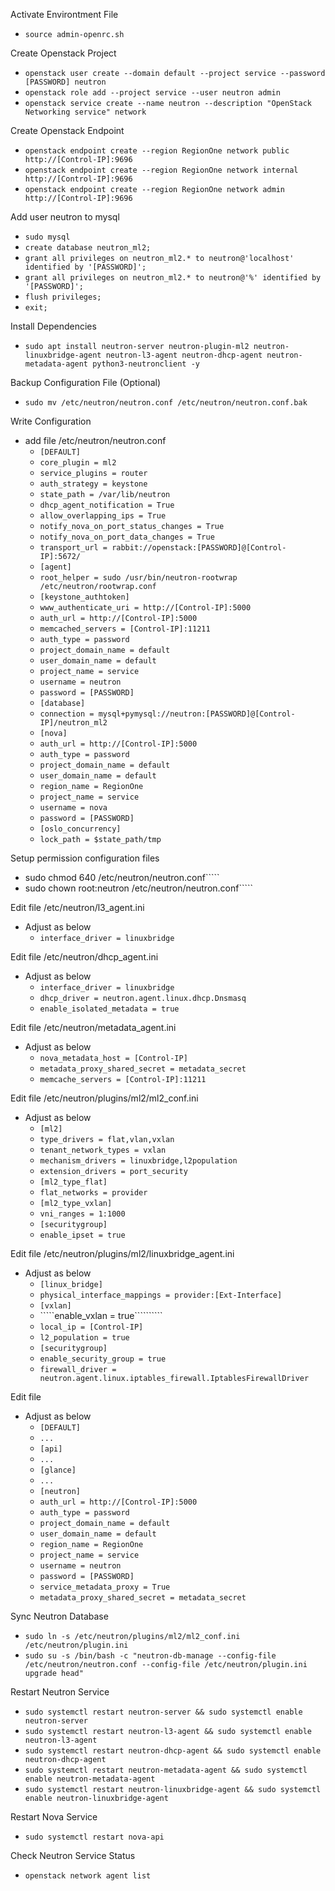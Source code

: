 Activate Environtment File
- `````source admin-openrc.sh`````

Create Openstack Project
- `````openstack user create --domain default --project service --password [PASSWORD] neutron`````
- `````openstack role add --project service --user neutron admin`````
- `````openstack service create --name neutron --description "OpenStack Networking service" network`````
  
Create Openstack Endpoint
- `````openstack endpoint create --region RegionOne network public http://[Control-IP]:9696`````
- `````openstack endpoint create --region RegionOne network internal http://[Control-IP]:9696`````
- `````openstack endpoint create --region RegionOne network admin http://[Control-IP]:9696`````
  
Add user neutron to mysql
- `````sudo mysql`````
- `````create database neutron_ml2;`````
- `````grant all privileges on neutron_ml2.* to neutron@'localhost' identified by '[PASSWORD]';`````
- `````grant all privileges on neutron_ml2.* to neutron@'%' identified by '[PASSWORD]';`````
- `````flush privileges;`````
- `````exit;`````
  
Install Dependencies
- `````sudo apt install neutron-server neutron-plugin-ml2 neutron-linuxbridge-agent neutron-l3-agent neutron-dhcp-agent neutron-metadata-agent python3-neutronclient -y `````

Backup Configuration File (Optional)
- `````sudo mv /etc/neutron/neutron.conf /etc/neutron/neutron.conf.bak`````
  
Write Configuration
- add file /etc/neutron/neutron.conf
  - `````[DEFAULT]`````
  - `````core_plugin = ml2`````
  - `````service_plugins = router`````
  - `````auth_strategy = keystone`````
  - `````state_path = /var/lib/neutron`````
  - `````dhcp_agent_notification = True`````
  - `````allow_overlapping_ips = True`````
  - `````notify_nova_on_port_status_changes = True`````
  - `````notify_nova_on_port_data_changes = True`````
  - `````transport_url = rabbit://openstack:[PASSWORD]@[Control-IP]:5672/`````
  - `````[agent]`````
  - `````root_helper = sudo /usr/bin/neutron-rootwrap /etc/neutron/rootwrap.conf`````
  - `````[keystone_authtoken]`````
  - `````www_authenticate_uri = http://[Control-IP]:5000`````
  - `````auth_url = http://[Control-IP]:5000`````
  - `````memcached_servers = [Control-IP]:11211`````
  - `````auth_type = password`````
  - `````project_domain_name = default`````
  - `````user_domain_name = default`````
  - `````project_name = service`````
  - `````username = neutron`````
  - `````password = [PASSWORD]`````
  - `````[database]`````
  - `````connection = mysql+pymysql://neutron:[PASSWORD]@[Control-IP]/neutron_ml2`````
  - `````[nova]`````
  - `````auth_url = http://[Control-IP]:5000`````
  - `````auth_type = password`````
  - `````project_domain_name = default`````
  - `````user_domain_name = default`````
  - `````region_name = RegionOne`````
  - `````project_name = service`````
  - `````username = nova`````
  - `````password = [PASSWORD]`````
  - `````[oslo_concurrency]`````
  - `````lock_path = $state_path/tmp`````
  
Setup permission configuration files
- sudo chmod 640 /etc/neutron/neutron.conf`````
- sudo chown root:neutron /etc/neutron/neutron.conf`````
  
Edit file /etc/neutron/l3_agent.ini
- Adjust as below
  - `````interface_driver = linuxbridge`````

Edit file /etc/neutron/dhcp_agent.ini 
- Adjust as below
  - `````interface_driver = linuxbridge`````
  - `````dhcp_driver = neutron.agent.linux.dhcp.Dnsmasq`````
  - `````enable_isolated_metadata = true`````
  
Edit file /etc/neutron/metadata_agent.ini
- Adjust as below
  - `````nova_metadata_host = [Control-IP]`````
  - `````metadata_proxy_shared_secret = metadata_secret`````
  - `````memcache_servers = [Control-IP]:11211`````
  
Edit file /etc/neutron/plugins/ml2/ml2_conf.ini
- Adjust as below
  - `````[ml2]`````
  - `````type_drivers = flat,vlan,vxlan`````
  - `````tenant_network_types = vxlan`````
  - `````mechanism_drivers = linuxbridge,l2population`````
  - `````extension_drivers = port_security`````
  - `````[ml2_type_flat]`````
  - `````flat_networks = provider`````
  - `````[ml2_type_vxlan]`````
  - `````vni_ranges = 1:1000`````
  - `````[securitygroup]`````
  - `````enable_ipset = true`````
  
Edit file /etc/neutron/plugins/ml2/linuxbridge_agent.ini
- Adjust as below
  - `````[linux_bridge]`````
  - `````physical_interface_mappings = provider:[Ext-Interface]`````
  - `````[vxlan]`````
  - `````enable_vxlan = true``````````
  - `````local_ip = [Control-IP]`````
  - `````l2_population = true`````
  - `````[securitygroup]`````
  - `````enable_security_group = true`````
  - `````firewall_driver = neutron.agent.linux.iptables_firewall.IptablesFirewallDriver`````

Edit file 
- Adjust as below
  - `````[DEFAULT]`````
  - `````...`````
  - `````[api]`````
  - `````...`````
  - `````[glance]`````
  - `````...`````
  - `````[neutron]`````
  - `````auth_url = http://[Control-IP]:5000`````
  - `````auth_type = password`````
  - `````project_domain_name = default`````
  - `````user_domain_name = default`````
  - `````region_name = RegionOne`````
  - `````project_name = service`````
  - `````username = neutron`````
  - `````password = [PASSWORD]`````
  - `````service_metadata_proxy = True`````
  - `````metadata_proxy_shared_secret = metadata_secret`````
  
Sync Neutron Database
- `````sudo ln -s /etc/neutron/plugins/ml2/ml2_conf.ini /etc/neutron/plugin.ini`````
- `````sudo su -s /bin/bash -c "neutron-db-manage --config-file /etc/neutron/neutron.conf --config-file /etc/neutron/plugin.ini upgrade head"`````
  
Restart Neutron Service
- `````sudo systemctl restart neutron-server && sudo systemctl enable neutron-server`````
- `````sudo systemctl restart neutron-l3-agent && sudo systemctl enable neutron-l3-agent`````
- `````sudo systemctl restart neutron-dhcp-agent && sudo systemctl enable neutron-dhcp-agent`````
- `````sudo systemctl restart neutron-metadata-agent && sudo systemctl enable neutron-metadata-agent`````
- `````sudo systemctl restart neutron-linuxbridge-agent && sudo systemctl enable neutron-linuxbridge-agent`````

Restart Nova Service
- `````sudo systemctl restart nova-api`````
  
Check Neutron Service Status
- `````openstack network agent list`````
